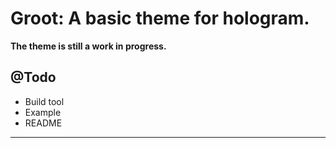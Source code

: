 # Groot: A basic theme for hologram.

**The theme is still a work in progress.**

## @Todo

* Build tool
* Example
* README

---

